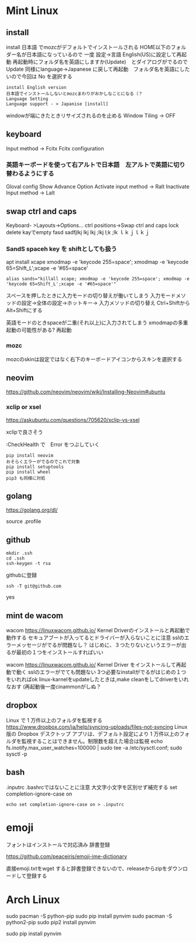 # Mint Linux
## install
install 日本語 でmozcがデフォルトでインストールされる
HOME以下のフォルダー名が日本語になっているので
一度 設定->言語 English(US)に設定して再起動
再起動時にフォルダ名を英語にしますか(Update)　とダイアログがでるので Update
同様にlanguage->Japanese に戻して再起動　フォルダ名を英語にしたいので今回は No を選択する

	install English version
	日本語でインストールしないとmozcまわりがおかしなことになる（？
	Language Setting
	Language support - > Japanise [install]
	

windowが端にきたときリサイズされるのを止める
Window Tiling -> OFF

## keyboard
Input method -> Fcitx
Fcitx configuration

### 英語キーボードを使って右アルトで日本語　左アルトで英語に切り替わるようにする
Gloval config
Show Advance Option
Activate input method -> Ralt
Inactivate Input method -> Lalt


##  swap  ctrl  and  caps  
Keyboard- >Layouts->Options...
ctrl positions->Swap ctrl and caps lock
delete kayでempty
fasd sadfjlkj lkj lkj ;lkj l;k ;lk ｌｋｊｌｋｊ

### SandS  spaceh key を shiftとしても扱う
apt install xcape
xmodmap -e 'keycode 255=space'; xmodmap -e 'keycode 65=Shift_L';xcape -e '#65=space'
```
alias sands="killall xcape; xmodmap -e 'keycode 255=space'; xmodmap -e 'keycode 65=Shift_L';xcape -e '#65=space'"
```
スペースを押したときに入力モードの切り替えが働いてしまう
入力モードメソッドの設定->全体の設定->ホットキー-> 入力メソッドの切り替え
Ctrl+ShiftからAlt+Shiftにする

英語モードのときspaceが二重(それ以上)に入力されてしまう
xmodmapの多重起動の可能性がある?
再起動

### mozc
mozcのskinは設定ではなく右下のキーボードアイコンからスキンを選択する

## neovim
https://github.com/neovim/neovim/wiki/Installing-Neovim#ubuntu

### xclip or xsel
https://askubuntu.com/questions/705620/xclip-vs-xsel

xclipで良さそう 

:CheckHealth で　Error をつぶしていく

```
pip install neovim
おそらくエラーがでるのでこれで対象
pip install setuptools
pip install wheel
pip3 も同様に対処
```


## golang
https://golang.org/dl/

source .profile

## github
```
mkdir .ssh
cd .ssh
ssh-keygen -t rsa
```
githubに登録
```
ssh -T git@github.com
```
yes 


## mint de wacom 
wacom https://linuxwacom.github.io/
Kernel Driverのインストールと再起動で動作する
セキュアブートが入ってるとドライバーが入らないことに注意
sslのエラーメッセージがでるが問題なし？
はじめに、３つたりないというエラーが出るが最初の１つをインストールすればいい

wacom https://linuxwacom.github.io/
Kernel Driver をインストールして再起動で動く
sslのエラーがでても問題ない
3つ必要なinstallがでるがはじめの１つをいれればok
linux-karnelをupdateしたときは,make cleanをしてdriverをいれなおす
(再起動後一度cinammonがしぬ？


## dropbox
Linux で 1 万件以上のフォルダを監視する
https://www.dropbox.com/ja/help/syncing-uploads/files-not-syncing
	Linux 版の Dropbox デスクトップ アプリは、デフォルト設定により 1 万件以上のフォルダを監視することはできません。制限数を超えた場合は監視
echo fs.inotify.max_user_watches=100000 | sudo tee -a /etc/sysctl.conf; sudo sysctl -p

## bash
.inputrc .bashrcではないことに注意
大文字小文字を区別せず補完する
set completion-ignore-case on
```
echo set completion-ignore-case on > .inputrc
```

# emoji
フォントはインストールで対応済み
辞書登録

https://github.com/peaceiris/emoji-ime-dictionary

直接emoji.txtをwget すると辞書登録できないので、releaseからzipをダウンロードして登録する



# Arch Linux
sudo pacman -S python-pip
sudo pip install pynvim
sudo pacman -S python2-pip
sudo pip2 install pynvim


sudo pip install pynvim
